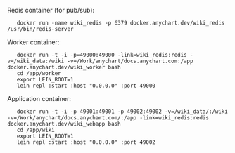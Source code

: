Redis container (for pub/sub):

       docker run -name wiki_redis -p 6379 docker.anychart.dev/wiki_redis /usr/bin/redis-server

Worker container:

       docker run -t -i -p=49000:49000 -link=wiki_redis:redis -v=/wiki_data:/wiki -v=/Work/anychart/docs.anychart.com:/app docker.anychart.dev/wiki_worker bash
       cd /app/worker
       export LEIN_ROOT=1
       lein repl :start :host "0.0.0.0" :port 49000

Application container:

       docker run -t -i -p 49001:49001 -p 49002:49002 -v=/wiki_data/:/wiki -v=/Work/anychart/docs.anychart.com/:/app -link=wiki_redis:redis docker.anychart.dev/wiki_webapp bash
       cd /app/wiki
       export LEIN_ROOT=1
       lein repl :start :host "0.0.0.0" :port 49002